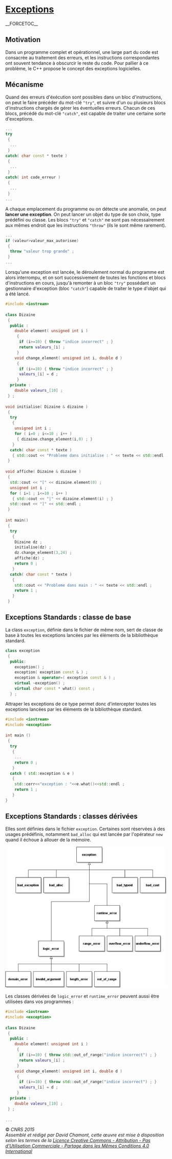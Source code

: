 # [Exceptions](TheorieExceptionsOperateurs.md)

\_\_FORCETOC\_\_

## Motivation

Dans un programme complet et opérationnel, une large part du code est consacrée au traitement des erreurs, et les instructions correspondantes ont souvent tendance à obscurcir le reste du code. Pour pallier à ce problème, le C++ propose le concept des exceptions logicielles.

## Mécanisme

Quand des erreurs d'éxécution sont possibles dans un bloc d'instructions, on peut le faire précéder du mot-clé `"try"`, et suivre d'un ou plusieurs blocs d'instructions chargés de gérer les éventuelles erreurs. Chacun de ces blocs, précédé du mot-clé `"catch"`, est capable de traiter une certaine sorte d'exceptions.

``` cpp
...
try
 {
  ...
 }
catch( char const * texte )
 {
  ...
 }
catch( int code_erreur )
 {
  ...
 }
...
```

A chaque emplacement du programme ou on détecte une anomalie, on peut **lancer une exception**. On peut lancer un objet du type de son choix, type prédéfini ou classe. Les blocs `"try"` et `"catch"` ne sont pas nécessairement aux mêmes endroit que les instructions `"throw"` (ils le sont même rarement).

``` cpp
...
if (valeur>valeur_max_autorisee)
 {
  throw "valeur trop grande" ;
 }
...
```

Lorsqu'une exception est lancée, le déroulement normal du programme est alors interrompu, et on sort successivement de toutes les fonctions et blocs d'instructions en cours, jusqu'à remonter à un bloc `"try"` possédant un gestionnaire d'exception (bloc `"catch"`) capable de traiter le type d'objet qui a été lancé.

``` cpp
#include <iostream>

class Dizaine
 {
  public :
    double element( unsigned int i )
     {
      if (i>=10) { throw "indice incorrect" ; }
      return valeurs_[i] ;
     }
    void change_element( unsigned int i, double d )
     {
      if (i>=10) { throw "indice incorrect" ; }
      valeurs_[i] = d ;
     }
  private :
    double valeurs_[10] ;
 } ;

void initialise( Dizaine & dizaine )
 {
  try
   {
    unsigned int i ;
    for ( i=0 ; i<=10 ; i++ )
     { dizaine.change_element(i,0) ; }
   }
  catch( char const * texte )
   { std::cout << "Probleme dans initialise : " << texte << std::endl ; }
 }

void affiche( Dizaine & dizaine )
 {
  std::cout << "[" << dizaine.element(0) ;
  unsigned int i ;
  for ( i=1 ; i<=10 ; i++ )
   { std::cout << "|" << dizaine.element(i) ; }
  std::cout << "]" << std::endl ;
 }

int main()
 {
  try
   {
    Dizaine dz ;
    initialise(dz) ;
    dz.change_element(3,24) ;
    affiche(dz) ;
    return 0 ;
   }
  catch( char const * texte )
   {
    std::cout << "Probleme dans main : " << texte << std::endl ;
    return 1 ;
   }
 }
```

## Exceptions Standards : classe de base

La class `exception`, définie dans le fichier de même nom, sert de classe de base à toutes les exceptions lancées par les éléments de la bibliothèque standard.

``` cpp
class exception
 {
  public:
    exception() ;
    exception( exception const & ) ;
    exception & operator=( exception const & ) ;
    virtual ~exception() ;
    virtual char const * what() const ;
  } ;
```

Attraper les exceptions de ce type permet donc d'intercepter toutes les exceptions lancées par les éléments de la bibliothèque standard.

``` cpp
#include <iostream>
#include <exception>

int main ()
 {
  try
   {
    ...
    return 0 ;
   }
  catch ( std::exception & e )
   {
    std::cerr<<"exception : "<<e.what()<<std::endl ;
    return 1 ;
   }
}
```

## Exceptions Standards : classes dérivées

Elles sont définies dans le fichier `exception`. Certaines sont réservées à des usages prédéfinis, notamment `bad_alloc` qui est lancée par l'opérateur `new` quand il échoue à allouer de la mémoire.

![img/3-exceptions-standards.png](img/3-exceptions-standards.png "img/3-exceptions-standards.png")

Les classes dérivées de `logic_error` et `runtime_error` peuvent aussi être utilisées dans vos programmes :

``` cpp
#include <iostream>
#include <exception>

class Dizaine
 {
  public :
    double element( unsigned int i )
     {
      if (i>=10) { throw std::out_of_range("indice incorrect") ; }
      return valeurs_[i] ;
     }
    void change_element( unsigned int i, double d )
     {
      if (i>=10) { throw std::out_of_range("indice incorrect") ; }
      valeurs_[i] = d ;
     }
  private :
    double valeurs_[10] ;
 } ;

...
```

  
  
© *CNRS 2015*  
*Assemblé et rédigé par David Chamont, cette œuvre est mise à disposition selon les termes de la [Licence Creative Commons - Attribution - Pas d’Utilisation Commerciale - Partage dans les Mêmes Conditions 4.0 International](http://creativecommons.org/licenses/by-nc-sa/4.0/)*
